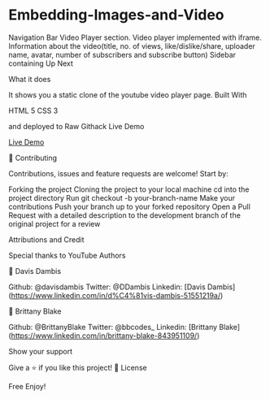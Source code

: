 # Embedding-Images-and-Video
Navigation Bar
Video Player section. Video player implemented with iframe.
Information about the video(title, no. of views, like/dislike/share, uploader name, avatar, number of subscribers and subscribe button)
Sidebar containing Up Next

What it does

It shows you a static clone of the youtube video player page. Built With

HTML 5
CSS 3

and deployed to Raw Githack Live Demo

[Live Demo](https://rawcdn.githack.com/davisdambis/Embedding-Images-and-Video/review/index.html)

🤝 Contributing

Contributions, issues and feature requests are welcome! Start by:

Forking the project
Cloning the project to your local machine
cd into the project directory
Run git checkout -b your-branch-name
Make your contributions
Push your branch up to your forked repository
Open a Pull Request with a detailed description to the development branch of the original project for a review

Attributions and Credit

Special thanks to YouTube Authors

👤 Davis Dambis

Github: @davisdambis
Twitter: @DDambis
Linkedin: [Davis Dambis] (https://www.linkedin.com/in/d%C4%81vis-dambis-51551219a/)

👤 Brittany Blake

Github: @BrittanyBlake
Twitter: @bbcodes_
Linkedin: [Brittany Blake] (https://www.linkedin.com/in/brittany-blake-843951109/)

Show your support

Give a ⭐️ if you like this project! 📝 License

Free Enjoy!
